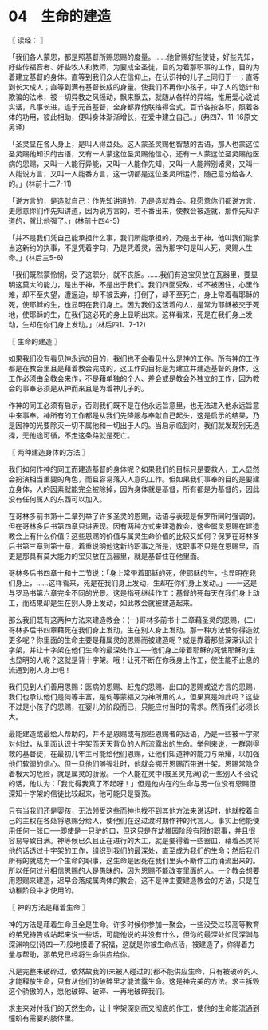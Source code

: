 # 04　生命的建造



〖 读经： 〗

「我们各人蒙恩，都是照基督所赐恩赐的度量。……他曾赐好些使徒，好些先知，好些传福音者、好些牧人和教师，为要成全圣徒，目的为着那职事的工作，目的为着建立基督的身体。直等到我们众人在信仰上，在认识神的儿子上同归于一；直等到长大成人；直等到满有基督长成的身量。使我们不再作小孩子，中了人的诡计和欺骗的法术，被一切异教之风摇动，飘来飘去，就随从各样的异端，惟用爱心说诚实话，凡事长进，连于元首基督，全身都靠他联络得合式，百节各按各职，照着各体的功用，彼此相助，便叫身体渐渐增长，在爱中建立自己。」(弗四7、11-16原文另译)

「圣灵显在各人身上，是叫人得益处。这人蒙圣灵赐他智慧的古语，那人也蒙这位圣灵赐他知识的古语，又有一人蒙这位圣灵赐他信心，还有一人蒙这位圣灵赐他医病的恩赐，又叫一人能行异能，又叫一人能作先知，又叫一人能辨别诸灵，又叫一人能说方言，又叫一人能番方言，这一切都是这位圣灵所运行，随己意分给各人的。」(林前十二7-11)

「说方言的，是造就自己；作先知讲道的，乃是造就教会。我愿意你们都说方言，更愿意你们作先知讲道，因为说方言的，若不番出来，使教会被造就，那作先知讲道的，就比他强了。」(林前十四4-5)

「并不是我们凭自己能承担什么事，我们所能承担的，乃是出于神，他叫我们能承当这新约的执事，不是凭着字句，乃是凭着灵，因为那字句是叫人死，灵赐人生命。」(林后三5-6)

「我们既然蒙怜悯，受了这职分，就不丧胆。……我们有这宝贝放在瓦器里，要显明这莫大的能力，是出于神，不是出于我们。我们四面受敌，却不被困住，心里作难，却不至失望，遭逼迫，却不被丢弃，打倒了，却不至死亡，身上常着看耶稣的死，使耶稣的生，也显明在我们身上。因为我们这活着的人，是常为耶稣被交于死地，使耶稣的生，在我们这必死的身上显明出来。这样看来，死是在我们身上发动，生却在你们身上发动。」(林后四1、7-12)



〖 生命的建造 〗

如果我们没有看见神永远的目的，我们也不会看见什么是神的工作。所有神的工作都是在教会里且是藉着教会完成的，这工作的目标是为建立并建造基督的身体，这工作必须由全教会来作，不是藉单独的个人、差会或是教会外独立的工作，因为教会的事奉必须是从神而来且是为着神儿子的。

作神的同工必须有启示，否则我们既不是在他永远旨意里，也无法进入他永远旨意中来事奉。神所有的工作都是从我们先降服与奉献自己起头，这是启示的结果，乃是因神的光要除灭一切不属他和一切出于人的。当启示临到时，我们就发现别无选择，无他途可循，不走这条路就是死亡。



〖 两种建造身体的方法 〗

我们如何作神的同工而建造基督的身体呢？如果我们的目标只是要救人，工人显然会扮演相当重要的角色，而且容易落入人意的工作。但如果我们事奉的目的是要建立身体，人的因素就能完全被除掉，因为身体就是基督，所有都是为基督的，因此没有任何属人的东西可以加入。

在哥林多前书第十二章列举了许多圣灵的恩赐，话语与表现是保罗所同时强调的。但在哥林多后书第四章只讲表现。因有两种方式来建造教会，这些属灵恩赐在建造教会上有什么价值？这些恩赐的价值与属灵生命价值的比较又如何？保罗在哥林多后书第三章到第十章，着重说明他这新约职事之所是，这职事不只是在恩赐里，而更是那具有莫大能力的宝贝放在瓦器里，就是基督住在他里面。

哥林多后书四章十和十二节说：「身上常带着耶稣的死，使耶稣的生，也显明在我们身上，……这样看来，死是在我们身上发动，生却在你们身上发动。」──一这是与罗马书第六章完全不同的光景。这是指死继续作工：基督的死每天在我们身上动工，而结果却是生在别人身上发动，如此教会就被建造起来。

那么我们既有这两种方法来建造教会：(一)哥林多前书十二章藉圣灵的恩赐，(二)哥林多后书四章藉死在我们身上发动，生在别人身上发动。那一种方法使你得造就更多呢？你里面的生命主要是藉属灵的恩赐而被建造呢？或是靠着那些深深认识十字架，并让十字架在他们生命的最深处作工──他们身上带着耶稣的死使耶稣的生也显明的人呢？这就是背十字架。哦！让死不断在你我身上作工，使生能不止息的流通到别人身上吧！

我们见到人们善用恩赐：医病的恩赐、赶鬼的恩赐、出口的恩赐或说方言的恩赐，我们也承认他们是何等丰富，是何等蒙福又为神所用的人，但果真是如此吗？这些不过是小孩子的恩赐，在婴儿的阶段而已，只能应付当时的需求。然而我们必须长大。

最能建造或最给人帮助的，并不是恩赐或有那些恩赐者的话语，乃是一些被十字架对付过，从里面认识十字架而天天背负的人所流露出的生命。举例来说，一群刚得救的基督徒，在最初几年主可能给他们恩赐，让他们知道神的能力与荣耀，以加强他们软弱的信心。但一旦他们够强壮时，他就会挪开恩赐而带进十架。恩赐常隐含着极大的危险，就是属灵的骄傲。一个人能在灵中(被圣灵充满)说一些别人不会说的话，他认为：「我觉得我真了不起呀！」但是他内在的生命与另一位没有恩赐但深知十字架的信徒比较起来，他可能只是婴孩。

只有当我们还是婴孩，无法领受这些而神也找不到其他方法来说话时，他就按着自己的主权在各处将恩赐分给人，使他们在这过渡时期作神的代言人。事实上他能使用任何一张口──即使是一只驴的口，但这只是在幼稚园阶段有限的职事，并且很容易导致自满。神等候已久且正在进行的大工，就是要得着一些器皿，藉着圣灵将他的话透过十字架的工作，组织到我们的最深处，直至成为我们的生命；然后我们所有的就成为一个生命的职事，这生命是因死在我们里头不断作工而涌流出来的。所以任何过分相信恩赐的人是愚昧的，因为恩赐不能改变里面的人。一个教会想要用恩赐来建造，迟早会落成属肉体的教会，这不是神主要建造教会的方法，只是在幼稚阶段中才使用的。



〖 神的方法是藉着生命 〗

神的方法是藉着生命且全是生命。许多时候你参加一聚会，一些没受过较高等教育的弟兄祷告或站起来说一些话，可能他说的并没有什么，但你的最深处如同深渊与深渊响应(诗四一7)般地摸着了祝福，这就是你被生命点活，被建造了，你得着力量与帮助，那弟兄已经将生命供应给你。

凡是完整未破碎过，依然故我的(未被人碰过的)都不能供应生命，只有被破碎的人才能释放生命，只有从他们的破碎里才能流露生命。这是神完美的方法。求主拆毁这个骄傲的人，愿他破碎、破碎、一再地破碎我们。

求主来对付我们的天然生命，让十字架深刻而又彻底的作工，使他的生命能流通到憧蚧有需要的肢体里。

